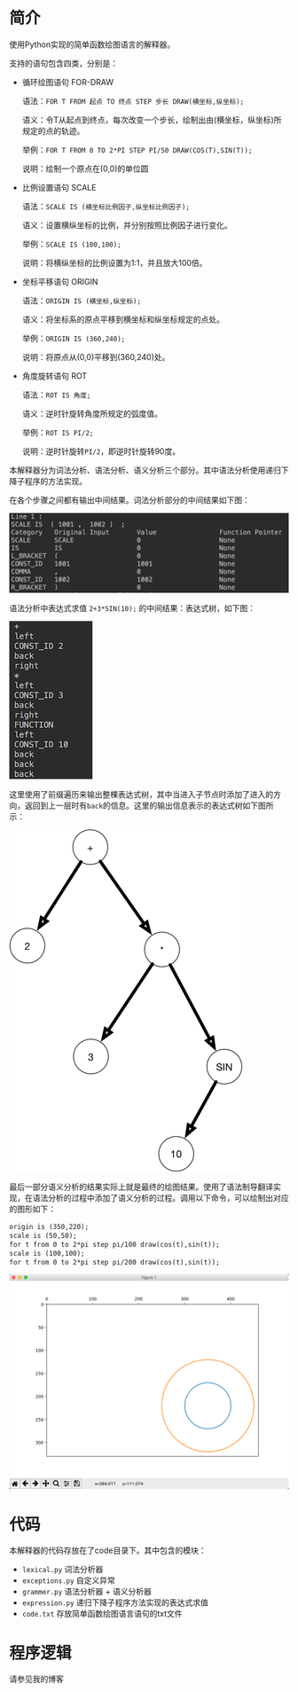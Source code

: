 # 简介

使用Python实现的简单函数绘图语言的解释器。

支持的语句包含四类，分别是：

* 循环绘图语句 FOR-DRAW

  语法：`FOR T FROM 起点 TO 终点 STEP 步长 DRAW(横坐标,纵坐标);`

  语义：令T从起点到终点，每次改变一个步长，绘制出由(横坐标，纵坐标)所规定的点的轨迹。

  举例：`FOR T FROM 0 TO 2*PI STEP PI/50 DRAW(COS(T),SIN(T));`

  说明：绘制一个原点在(0,0)的单位圆

* 比例设置语句 SCALE

  语法：`SCALE IS (横坐标比例因子,纵坐标比例因子);`

  语义：设置横纵坐标的比例，并分别按照比例因子进行变化。

  举例：`SCALE IS (100,100);`

  说明：将横纵坐标的比例设置为1:1，并且放大100倍。

* 坐标平移语句 ORIGIN

  语法：`ORIGIN IS (横坐标,纵坐标);`

  语义：将坐标系的原点平移到横坐标和纵坐标规定的点处。

  举例：`ORIGIN IS (360,240);`

  说明：将原点从(0,0)平移到(360,240)处。

* 角度旋转语句 ROT

  语法：`ROT IS 角度;`

  语义：逆时针旋转角度所规定的弧度值。

  举例：`ROT IS PI/2;`

  说明：逆时针旋转`PI/2`，即逆时针旋转90度。

本解释器分为词法分析、语法分析、语义分析三个部分。其中语法分析使用递归下降子程序的方法实现。

在各个步骤之间都有输出中间结果。词法分析部分的中间结果如下图：

![](figure/1.png)

语法分析中表达式求值 `2+3*SIN(10);` 的中间结果：表达式树，如下图：

![](figure/2.png)

这里使用了前缀遍历来输出整棵表达式树，其中当进入子节点时添加了进入的方向，返回到上一层时有`back`的信息。这里的输出信息表示的表达式树如下图所示：

![](figure/3.png)

最后一部分语义分析的结果实际上就是最终的绘图结果。使用了语法制导翻译实现，在语法分析的过程中添加了语义分析的过程。调用以下命令，可以绘制出对应的图形如下：

```
origin is (350,220);
scale is (50,50);
for t from 0 to 2*pi step pi/100 draw(cos(t),sin(t));
scale is (100,100);
for t from 0 to 2*pi step pi/200 draw(cos(t),sin(t));
```

![](figure/4.png)

# 代码

本解释器的代码存放在了code目录下。其中包含的模块：

* `lexical.py` 词法分析器
* `exceptions.py`  自定义异常
* `grammer.py` 语法分析器 + 语义分析器
* `expression.py` 递归下降子程序方法实现的表达式求值
* `code.txt` 存放简单函数绘图语言语句的txt文件

# 程序逻辑

请参见我的博客